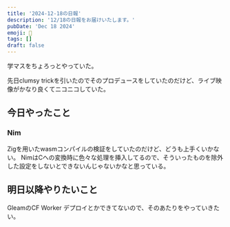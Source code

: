 ```yaml
---
title: '2024-12-18の日報'
description: '12/18の日報をお届けいたします。'
pubDate: 'Dec 18 2024'
emoji: 🦊
tags: []
draft: false
---
```


学マスをちょろっとやっていた。

先日clumsy
trickを引いたのでそのプロデュースをしていたのだけど、ライブ映像がかなり良くてニコニコしていた。

## 今日やったこと

### Nim

Zigを用いたwasmコンパイルの検証をしていたのだけど、どうも上手くいかない。
NimはCへの変換時に色々な処理を挿入してるので、そういったものを除外した設定をしないとできないんじゃないかなと思っている。

## 明日以降やりたいこと

GleamのCF Worker デプロイとかできてないので、そのあたりをやっていきたい。
